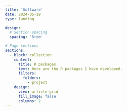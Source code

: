 ```yaml
---
title: 'Software'
date: 2024-05-19
type: landing

design:
  # Section spacing
  spacing: '5rem'

# Page sections
sections:
  - block: collection
    content:
      title: R packages
      text: Here are the R packages I have developed.
      filters:
        folders:
          - project
    design:
      view: article-grid
      fill_image: false
      columns: 2
---
```

